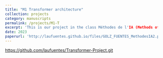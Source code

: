 ```yaml
---
title: "M1 Transformer architecture"
collection: projects
category: manuscripts
permalink: /projects/M1-T
excerpt: 'This is our project in the class Méthodes de l'IA (Methods of Artificial Intelligence). The project consists of implementing a Transformer model for sentiment analysis for movie reviews. The model predicts whether a review is good (1), or bad (0). The architecture is based on the Transformer architecture from the paper "Attention is all you need".'
date: 2023
paperurl: 'http://laufuentes.github.io/files/GOLZ_FUENTES_MethodesIA2.pdf'
---
```


https://github.com/laufuentes/Transformer-Project.git